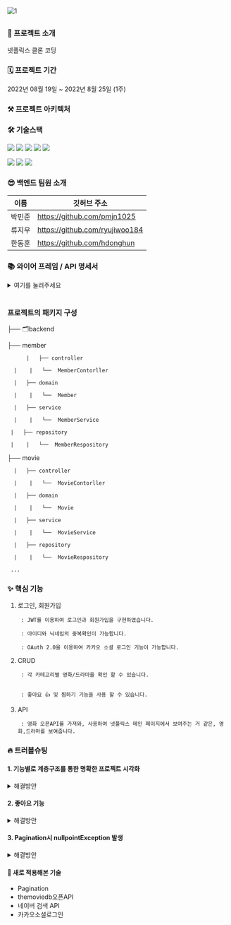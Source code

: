![1](https://user-images.githubusercontent.com/67058000/186458930-d71285c5-1ceb-4ecc-9d04-235b145e98ba.png)


##
### 🙌 프로젝트 소개

넷플릭스 클론 코딩


### 🗓 프로젝트 기간
2022년 08월 19일 ~ 2022년 8월 25일 (1주)

### ⚒️ 프로젝트 아키텍처


### 🛠 기술스택

<img src="https://img.shields.io/badge/java-007396?style=for-the-badge&logo=java&logoColor=white"> <img src="https://img.shields.io/badge/spring-6DB33F?style=for-the-badge&logo=spring&logoColor=white"> <img src="https://img.shields.io/badge/springboot-6DB33F?style=for-the-badge&logo=springboot&logoColor=white"> 
<img src="https://img.shields.io/badge/mysql-4479A1?style=for-the-badge&logo=mysql&logoColor=white"> <img src="https://img.shields.io/badge/amazonaws-232F3E?style=for-the-badge&logo=amazonaws&logoColor=white"> 

 <img src="https://img.shields.io/badge/github-181717?style=for-the-badge&logo=github&logoColor=white"> <img src="https://img.shields.io/badge/git-F05032?style=for-the-badge&logo=git&logoColor=white"> <img src="https://img.shields.io/badge/gradle-02303A?style=for-the-badge&logo=gradle&logoColor=white">



### 😎 백엔드 팀원 소개
이름 | 깃허브 주소 |
---|---|
박민준 |	https://github.com/pmjn1025 
류지우 |	https://github.com/ryujiwoo184
한동훈 | https://github.com/hdonghun

### 📚 와이어 프레임 / API 명세서

<details>
<summary>여기를 눌러주세요</summary>
<div markdown="1">


[노션으로 열기](https://www.notion.so/2-264b9001bbcc4d58a0c1a63ae6f4e369)

</div>
</details>
<br>

### 프로젝트의 패키지 구성

├── 🗂backend  

   ├── member  
   
          |   ├── controller

  	  |    |   └──  MemberContorller

   	  |   ├── domain

  	  |    |   └──  Member

  	  |   ├── service

   	  |    |   └──  MemberService
 
   	 |   ├── repository
   
   	 |    |   └──  MemberRespository

   ├── movie  
   
	  |   ├── controller

  	  |    |   └──  MovieContorller

  	  |   ├── domain

  	  |    |   └──  Movie

  	  |   ├── service

  	  |    |   └──  MovieService
 
  	  |   ├── repository
   
  	  |    |   └──  MovieRespository  
     
     ...



### ✨ 핵심 기능

1. 로그인, 회원가입

        : JWT를 이용하여 로그인과 회원가입을 구현하였습니다.

        : 아이디와 닉네임의 중복확인이 가능합니다.

        : OAuth 2.0을 이용하여 카카오 소셜 로그인 기능이 가능합니다.

2. CRUD

        : 각 카테고리별 영화/드라마을 확인 할 수 있습니다.
        

        : 좋아요 👍 및 찜하기 기능을 사용 할 수 있습니다.
        
3. API
       
        : 영화 오픈API를 가져와, 사용하여 넷플릭스 메인 페이지에서 보여주는 거 같은, 영화,드라마를 보여줍니다.

### 🔥 트러블슈팅
#### 1. 기능별로 계층구조를 통한 명확한 프로젝트 시각화 
<details>
<summary>해결방안</summary>
<div markdown="1">
 <br>
 
      - 기존의 프로젝트에 패키지 구성에 깔끔하지 못하고, 찾고자 하는 데이터에 대한 정리가 잘 되지 않은 것을 느끼고, 
	프로젝트를 계속 진행하면서 패키지를 어떻게 구성할 것인가에 고민이 생겼다. 프로젝트의 패키지 구성은 계층별, 기능별 구성으로 나눌 수 있다. 
 
<br>  
 
    1.기능별로 나누고 계층별로 나누기 
    - 클래스의 기능과 역할에 따라서 패키지를 구성하는 것이다. 
	예를 들어 Member의 정보를 관여하는 패키지를 구성한다면, member패키지 안에 domain, service, dto, repository가 포함되어 구성되게 된다. 
	프로젝트가 커질수록 패키지 안의 클래스 수가 증가하기 때문에 기능별 구성이 재사용성이 좋고 Package Principle을 잘 지키기는 이점이 있어, 이러한 방식으로 정리를 하였음.
![image](https://user-images.githubusercontent.com/67058000/186604944-fa5c1258-fd32-4860-a797-40c684ab700b.png)
 <br>
 <br>
 <br>

</details>


#### 2. 좋아요 기능
	
<details>
<summary>해결방안</summary>
<div markdown="1">
	 <br>
 
      - - ERD를 참고하여 작성했지만 연관관계, oneTomany와 manyToOne에 대한 각각 이해가 부족해, 에러가 발생하였음
![image](https://user-images.githubusercontent.com/67058000/186610246-87c00deb-eafe-4e1c-af51-776e00095245.png)


 
<br>  
 OneToMany(1 : N) 를 사용시 : 참조값 Like가 여러 movie에 적용된다 생각해 OneToMany를 적용시켜봄  

	⇒ 연관관계 재확인 및 수정 후 재실행시 비디오 전체에 좋아요 카운트 증가

 ManyToOne(N : 1) 사용 : 여러 movie를 좋아요 할 수 있고 고유 계정으로 하나의 영화에만 좋아요 가능

	⇒ 어떤 엔티티를 중심으로 상대 엔티티를 바라보느냐에 따라 다중성이 다른게 됨
 <br>
 <br>
 <br>

</details>
	
 
#### 3. Pagination시 nullpointException 발생
<details>
<summary>해결방안</summary>
<div markdown="1">
 <br>
	최초 문제 발생

- Spring으로 페이징을 공부하던 중 기본예제를 응용하여 내 프로젝트에 적용한 후 서버 시작시 바로 nullpointException 발생.
- A.클라이언트 상태
    - 클라이언트에 internal server error 500 발생
- B. 서버상태
    - videoRepository.findAll(pageable)에서 null발생.
- c. 어플리케이션 정보
    - DB에는 영화데이터가 정상적으로 저장되어있음.
    - Video테이블을 사용하는 다른 기능은 정상적으로 작동함.
    - 

---

## Trouble Shooting

### 원인 탐색 과정

1. 클라이언트는 당연히 500error가 발생 할 수 밖에 없음.
2. DB에 정상적으로 저장되고 관련기능은 오류가 발생하지 않음
3. 서버나 기타 여러 다른 부분에서 이상한점과 오류가 발생하지 않음
4. videoRepository.findAll(pageable) 부분에서만 nullpointException 이 발생함.
- 따라서 내가 가져온 예제 코드가 잘못된 코드라고 판단함.

```java
 @GetMapping("/video/pagination")
    public ResponseEntity MoviePagination(final Pageable pageable) {
        Page<Video> videos =
        videoRepository.findAll(pageable);
        return new ResponseEntity<>(posts,HttpStatus.OK);
    }
```

```java
@Repository
public interface VideoRepository extends JpaRepository<Video, Long> {

   }
```

### 원인 파악

1. DB에서 해당 데이터 전부를 가져온다.
2. 가져온 데이터를 요청받은 기준으로 분류한다(Sort) --> null이됨.
3. 분류한 데이터를 비즈니스로직에서 받아서 다시 컨트롤러로 전송한다.
4. 컨트롤러에서 클라이언트로 페이징한 데이터를 응답한다.
- 2번에서 문제가 발생함.

### 문제가 발생한 이유.
![image](https://user-images.githubusercontent.com/67058000/186611356-83b25029-b8db-4456-acdf-1c76dd3c1e34.png)

- JpaRepository를 상속받은 Repository는 페이징관련 Repository도 상속받아서 db에서 가져올때 페이징한 데이터를 분류해서 가져올 수 있다.
- 그런데 나는 Pageable만 사용했는데 이 Pageable만 사용했지 해당 분류내용을 내가 지정하지 않았던 것이다.

![image](https://user-images.githubusercontent.com/67058000/186611643-207b1f30-0f53-4cc1-bf72-f379af6fe3ac.png)

- 따라서 해당 분류된 내용을 지정하지 않았으니 null이 되고 nullpointException이 발생한 것이었다.

### 문제 해결

- Pageable의 값을 지정해주기 위해 각 데이터값을 요청받음

```java
@GetMapping("/video/pagination")
    public ResponseDto<?> getPaging(
            @RequestParam("page") int page,
            @RequestParam("size") int size,
            @RequestParam("sortBy") String sortBy,
            @RequestParam("isAsc") boolean isAsc

    ) {
        page = page - 1;
        return pagingService.getPagenation(page, size,sortBy,isAsc);
    }
```

• 참고 : @RequestParam("sortBy") String sortBy 이부분 DESC나 ASC와 같이 OrderBy가 아니라 id, title과 같은 분류기준이다.

```java
 @Transactional
    public ResponseDto<?> getPagenation(int page, int size, String sortBy, boolean isAsc) {

        Sort.Direction direction = isAsc ? Sort.Direction.ASC : Sort.Direction.DESC;
        Sort sort = Sort.by(direction, sortBy);
        Pageable pageable = PageRequest.of(page, size,sort);
        Page<Video> videos = videoRepository.findAll(pageable);

        List<VideoResponseDto> videoResponseDtoList = new ArrayList<>();

        for (Video video : videos){

            videoResponseDtoList.add(
                    VideoResponseDto.builder()
                            .id(video.getId())
                            .title(video.getTitle())
                            .poster_path(video.getPosterPath())
                            .overview(video.getOverview())
                            .first_date(video.getRelease_date())
                            .grade(video.getPopularity())
                            .youtubePath(video.getYoutubePath())
                            .backdrop_path(video.getBackdrop_path())
                            .homepage(video.getHomepage())
                            .likeCnt(video.getLikeCnt())
                            .build()
            );

        }

        return ResponseDto.success(videoResponseDtoList);

    }
```

• 마지막으로 Repository에서도 정의 해주어야 한다. 그래야 해당데이터를 가져와서 분류해서 데이터를 전달해준다.

```java
@Repository
public interface VideoRepository extends JpaRepository<Video, Long> {

    Page<Video> findAll(Pageable pageable);
}
```

# 해결

포스트맨에서 http://localhost:8080/video/pagination?page=1&size=3&sortBy=id&isAsc=true 

 

```json
{
    "statusCode": 200,
    "msg": "OK",
    "data": [
        {
            "id": 2,
            "title": "드래곤볼 슈퍼: 슈퍼 히어로",
            "poster_path": "https://image.tmdb.org/t/p/w500/uohymzBVaIYjbnoQstbnlia6ZPJ.jpg",
            "overview": "2018년에 개봉한 에 이은  시리즈의 두 번째 영화",
            "first_date": "2022-06-11",
            "grade": 7195.285,
            "youtubePath": "https://www.youtube.com/embed/GD8nCSr54PA?autoplay=1&mute=1",
            "backdrop_path": "https://image.tmdb.org/t/p/w500/ugS5FVfCI3RV0ZwZtBV3HAV75OX.jpg",
            "homepage": "https://www.2022dbs-global.com",
            "likeCnt": 0
        },
        {
            "id": 9,
            "title": "토르: 러브 앤 썬더",
            "poster_path": "https://image.tmdb.org/t/p/w500/bZLrpWM065h5bu1msUcPmLFsHBe.jpg",
            "overview": "이너피스를 위해 자아 찾기 여정을 떠난 천둥의 신 토르. 그러나, 우주의 모든 신들을 몰살하려는 신 도살자 고르의 등장으로 토르의 안식년 계획은 산산조각 나버린다. 토르는새로운 위협에 맞서기 위해, 킹 발키리, 코르그, 그리고 전 여자친구 제인과 재회하게 되는데. 그녀가 묠니르를 휘두르는 마이티 토르가 되어 나타나 모두를 놀라게 한다. 이제, 팀 토르는 고르의 복수에 얽힌 미스터리를 밝히고 더 큰 전쟁을 막기 위한 전 우주적 스케일의 모험을 시작하는데...",
            "first_date": "2022-07-06",
            "grade": 7623.514,
            "youtubePath": "https://www.youtube.com/embed/Go8nTmfrQd8?autoplay=1&mute=1",
            "backdrop_path": "https://image.tmdb.org/t/p/w500/p1F51Lvj3sMopG948F5HsBbl43C.jpg",
            "homepage": "https://www.marvel.com/movies/thor-love-and-thunder",
            "likeCnt": 0
        },
        {
            "id": 15,
            "title": "프레이",
            "poster_path": "https://image.tmdb.org/t/p/w500/eicYAopFKOL3orcNTJZ4TGtZQQ1.jpg",
            "overview": "300년 전 아메리카, 용맹한 전사를 꿈꾸는 원주민 소녀 나루는 갑작스러운 곰의 습격으로 절체절명의 위기에 놓인 순간, 정체를 알 수 없는 외계 포식자 프레데터를 목격하게 된다.  자신보다 강한 상대를 향한 무자비한 사냥을 시작한 프레데터. 최첨단 기술과 무기로 진화된 외계 포식자 프레데터의 위협이 점점 다가오고 나루는 부족을 지키기 위해 자신만의 기지와 무기로 생존을 건 사투를 시작하는데…",
            "first_date": "2022-08-02",
            "grade": 5763.164,
            "youtubePath": "https://www.youtube.com/embed/wZ7LytagKlc?autoplay=1&mute=1",
            "backdrop_path": "https://image.tmdb.org/t/p/w500/7ZO9yoEU2fAHKhmJWfAc2QIPWJg.jpg",
            "homepage": "https://www.20thcenturystudios.com/movies/prey",
            "likeCnt": 0
        }
    ]
}
```

## Retrospection

- 페이징의 구조 및 작동방식 참고
    - [Spring Boot] JPA + Pageable 을 이용한 페이징 처리  [http://devstory.ibksplatform.com/2020/03/spring-boot-jpa-pageable.html](http://devstory.ibksplatform.com/2020/03/spring-boot-jpa-pageable.html)
    - 스프링부트 검색, 페이징처리 하기 Pageable
    - [https://gonyda.tistory.com/15](https://gonyda.tistory.com/15)
    - [Spring] Spring Data JPA에서 Paging 간단하게 구현하는 법
    - [https://devlog-wjdrbs96.tistory.com/414](https://devlog-wjdrbs96.tistory.com/414)
    - 스파르타 코딩클럽 스프링 심화 4주차 강의자료
 <br>
 <br>
</details>

#### 📖 새로 적용해본 기술
- Pagination
- themoviedb오픈API 
- 네이버 검색 API
- 카카오소셜로그인

